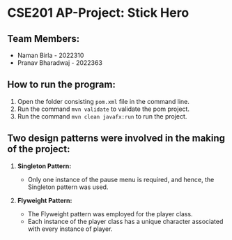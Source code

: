 # CSE201 AP-Project: Stick Hero

## **Team Members:**
- Naman Birla - 2022310
- Pranav Bharadwaj - 2022363

## **How to run the program:**
1. Open the folder consisting `pom.xml` file in the command line.
2. Run the command `mvn validate` to validate the pom project.
3. Run the command `mvn clean javafx:run` to run the project.


## Two design patterns were involved in the making of the project:

1. **Singleton Pattern:**
   - Only one instance of the pause menu is required, and hence, the Singleton pattern was used.

2. **Flyweight Pattern:**
   - The Flyweight pattern was employed for the player class.
   - Each instance of the player class has a unique character associated with every instance of player.
  
